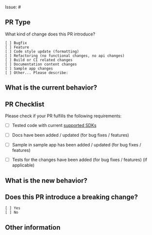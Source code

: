 Issue: #
<!-- Link to relevant issue. All PRs should be asociated with an issue -->

## PR Type
What kind of change does this PR introduce?

<!-- Please check the one that applies to this PR using "x". -->
```
[ ] Bugfix
[ ] Feature
[ ] Code style update (formatting)
[ ] Refactoring (no functional changes, no api changes)
[ ] Build or CI related changes
[ ] Documentation content changes
[ ] Sample app changes
[ ] Other... Please describe:
```


## What is the current behavior?
<!-- Please describe the current behavior that you are modifying, or link to a relevant issue. -->


## PR Checklist
Please check if your PR fulfills the following requirements:

- [ ] Tested code with current [supported SDKs](readme.md#supported)
- [ ] Docs have been added / updated (for bug fixes / features)
- [ ] Sample in sample app has been added / updated (for bug fixes / features)
- [ ] Tests for the changes have been added (for bug fixes / features) (if applicable)


## What is the new behavior?


## Does this PR introduce a breaking change?
```
[ ] Yes
[ ] No
```

<!-- If this PR contains a breaking change, please describe the impact and migration path for existing applications below. 
     Please note that breaking changes are likely to be rejected -->


## Other information